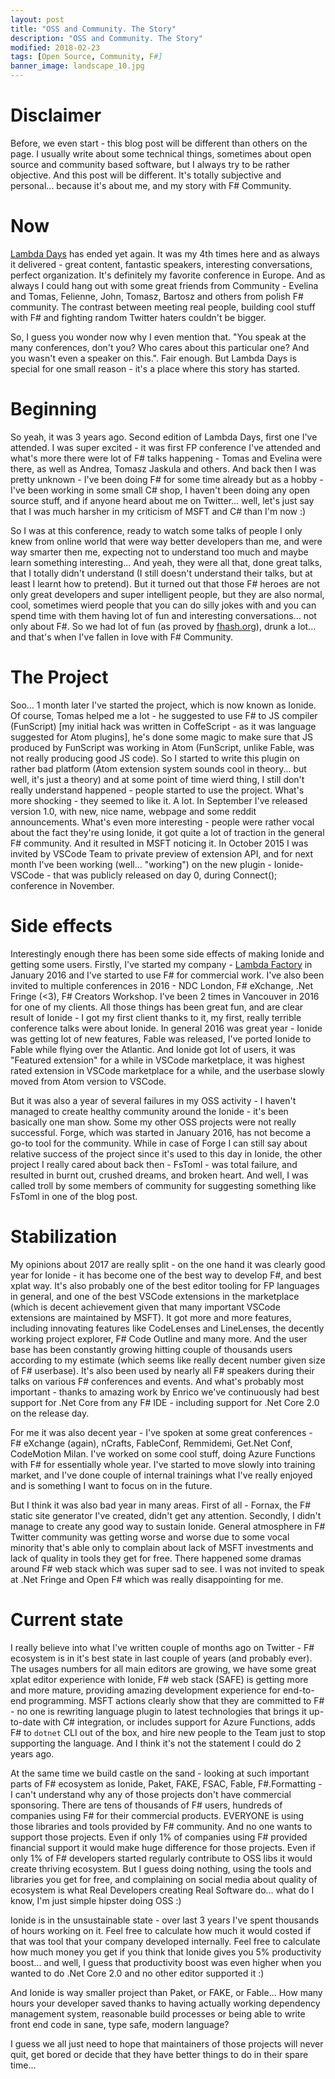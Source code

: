 ```yaml
---
layout: post
title: "OSS and Community. The Story"
description: "OSS and Community. The Story"
modified: 2018-02-23
tags: [Open Source, Community, F#]
banner_image: landscape_10.jpg
---
```


# Disclaimer

Before, we even start - this blog post will be different than others on the page. I usually write about some technical things, sometimes about open source and community based software, but I always try to be rather objective. And this post will be different. It's totally subjective and personal... because it's about me, and my story with F# Community. 

<!--more-->

# Now

[Lambda Days](http://www.lambdadays.org/lambdadays2018) has ended yet again. It was my 4th times here and as always it delivered - great content, fantastic speakers, interesting conversations, perfect organization. It's definitely my favorite conference in Europe. And as always I could hang out with some great friends from Community - Evelina and Tomas, Felienne, John, Tomasz, Bartosz and others from polish F# community. The contrast between meeting real people, building cool stuff with F# and fighting random Twitter haters couldn't be bigger. 

So, I guess you wonder now why I even mention that. "You speak at the many conferences, don't you? Who cares about this particular one? And you wasn't even a speaker on this.". Fair enough. But Lambda Days is special for one small reason - it's a place where this story has started. 

# Beginning    

So yeah, it was 3 years ago. Second edition of Lambda Days, first one I've attended. I was super excited - it was first FP conference I've attended and what's more there were lot of F# talks happening - Tomas and Evelina were there, as well as Andrea, Tomasz Jaskula and others. And back then I was pretty unknown - I've been doing F# for some time already but as a hobby - I've been working in some small C# shop, I haven't been doing any open source stuff, and if anyone heard about me on Twitter... well, let's just say that I was much harsher in my criticism of MSFT and C# than I'm now :)

So I was at this conference, ready to watch some talks of people I only knew from online world that were way better developers than me, and were way smarter then me, expecting not to understand too much and maybe learn something interesting... And yeah, they were all that, done great talks, that I totally didn't understand (I still doesn't understand their talks, but at least I learnt how to pretend). But it turned out that those F# heroes are not only great developers and super intelligent people, but they are also normal, cool, sometimes wierd people that you can do silly jokes with and you can spend time with them having lot of fun and interesting conversations... not only about F#. So we had lot of fun (as proved by [fhash.org](fhash.org)), drunk a lot... and that's when I've fallen in love with F# Community.  

# The Project

Soo... 1 month later I've started the project, which is now known as Ionide. Of course, Tomas helped me a lot - he suggested to use F# to JS compiler (FunScript) [my initial hack was written in CoffeScript - as it was language suggested for Atom plugins], he's done some magic to make sure that JS produced by FunScript was working in Atom (FunScript, unlike Fable, was not really producing good JS code). So I started to write this plugin on rather bad platform (Atom extension system sounds cool in theory... but well, it's just a theory) and at some point of time wierd thing, I still don't really understand happened - people started to use the project. What's more shocking - they seemed to like it. A lot. In September I've released version 1.0, with new, nice name, webpage and some reddit announcements. What's even more interesting - people were rather vocal about the fact they're using Ionide, it got quite a lot of traction in the general F# community. And it resulted in MSFT noticing it. In October 2015 I was invited by VSCode Team to private preview of extension API, and for next month I've been working (well... "working") on the new plugin - Ionide-VSCode - that was publicly released on day 0, during Connect(); conference in November.

# Side effects

Interestingly enough there has been some side effects of making Ionide and getting some users. Firstly, I've started my company - [Lambda Factory](http://lambdafactory.io) in January 2016 and I've started to use F# for commercial work. I've also been invited to multiple conferences in 2016 - NDC London, F# eXchange, .Net Fringe (<3), F# Creators Workshop. I've been 2 times in Vancouver in 2016 for one of my clients. All those things has been great fun, and are clear result of Ionide - I got my first client thanks to it, my first, really terrible conference talks were about Ionide. In general 2016 was great year - Ionide was getting lot of new features, Fable was released, I've ported Ionide to Fable while flying over the Atlantic. And Ionide got lot of users, it was "Featured extension" for a while in VSCode marketplace, it was highest rated extension in VSCode marketplace for a while, and the userbase slowly moved from Atom version to VSCode.

But it was also a year of several failures in my OSS activity - I haven't managed to create healthy community around the Ionide - it's been basically one man show. Some my other OSS projects were not really successful. Forge, which was started in January 2016, has not become a go-to tool for the community. While in case of Forge I can still say about relative success of the project since it's used to this day in Ionide, the other project I really cared about back then - FsToml - was total failure, and resulted in burnt out, crushed dreams, and broken heart. And well, I was called troll by some members of community for suggesting something like FsToml in one of the blog post. 

# Stabilization 

My opinions about 2017 are really split - on the one hand it was clearly good year for Ionide - it has become one of the best way to develop F#, and best xplat way. It's also probably one of the best editor tooling for FP languages in general, and one of the best VSCode extensions in the marketplace (which is decent achievement given that many important VSCode extensions are maintained by MSFT). It got more and more features, including innovating features like CodeLenses and LineLenses, the decently working project explorer, F# Code Outline and many more. And the user base has been constantly growing hitting couple of thousands users according to my estimate (which seems like really decent number given size of F# userbase). It's also been used by nearly all F# speakers during their talks on various F# conferences and events. And what's probably most important - thanks to amazing work by Enrico we've continuously had best support for .Net Core from any F# IDE - including support for .Net Core 2.0 on the release day. 

For me it was also decent year - I've spoken at some great conferences - F# eXchange (again), nCrafts, FableConf, Remmidemi, Get.Net Conf, CodeMotion Milan. I've worked on some cool stuff, doing Azure Functions with F# for essentially whole year. I've started to move slowly into training market, and I've done couple of internal trainings what I've really enjoyed and is something I want to focus on in the future. 

But I think it was also bad year in many areas. First of all - Fornax, the F# static site generator I've created, didn't get any attention. Secondly, I didn't manage to create any good way to sustain Ionide. General atmosphere in F# Twitter community was getting worse and worse due to some vocal minority that's able only to complain about lack of MSFT investments and lack of quality in tools they get for free. There happened some dramas around F# web stack which was super sad to see. I was not invited to speak at .Net Fringe and Open F# which was really disappointing for me. 

# Current state

I really believe into what I've written couple of months ago on Twitter - F# ecosystem is in it's best state in last couple of years (and probably ever). The usages numbers for all main editors are growing, we have some great xplat editor experience with Ionide, F# web stack (SAFE) is getting more and more mature, providing amazing development experience for end-to-end programming. MSFT actions clearly show that they are committed to F# - no one is rewriting language plugin to latest technologies that brings it up-to-date with C# integration, or includes support for Azure Functions, adds F# to `dotnet` CLI out of the box, and hire new people to the Team just to stop supporting the language. And I think it's not the statement I could do 2 years ago.  

At the same time we build castle on the sand - looking at such important parts of F# ecosystem as Ionide, Paket, FAKE, FSAC, Fable, F#.Formatting - I can't understand why any of those projects don't have commercial sponsoring. There are tens of thousands of F# users, hundreds of companies using F# for their commercial products. EVERYONE is using those libraries and tools provided by F# community. And no one wants to support those projects. Even if only 1% of companies using F# provided financial support it would make huge difference for those projects. Even if only 1% of F# developers started regularly contribute to OSS libs it would create thriving ecosystem. But I guess doing nothing, using the tools and libraries you get for free, and complaining on social media about quality of ecosystem is what Real Developers creating Real Software do... what do I know, I'm just simple hipster doing OSS :) 

Ionide is in the unsustainable state - over last 3 years I've spent thousands of hours working on it. Feel free to calculate how much it would costed if that was tool that your company developed internally. Feel free to calculate how much money you get if you think that Ionide gives you 5% productivity boost... and well, I guess that productivity boost was even higher when you wanted to do .Net Core 2.0 and no other editor supported it :)

And Ionide is way smaller project than Paket, or FAKE, or Fable... How many hours your developer saved thanks to having actually working dependency management system, reasonable build processes or being able to write front end code in sane, type safe, modern language? 

I guess we all just need to hope that maintainers of those projects will never quit, get bored or decide that they have better things to do in their spare time...